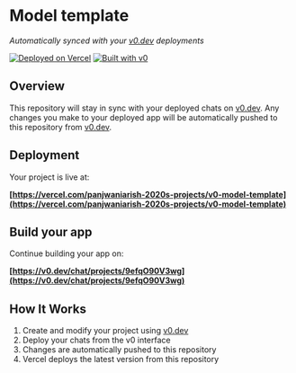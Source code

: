 # Model template

*Automatically synced with your [v0.dev](https://v0.dev) deployments*

[![Deployed on Vercel](https://img.shields.io/badge/Deployed%20on-Vercel-black?style=for-the-badge&logo=vercel)](https://vercel.com/panjwaniarish-2020s-projects/v0-model-template)
[![Built with v0](https://img.shields.io/badge/Built%20with-v0.dev-black?style=for-the-badge)](https://v0.dev/chat/projects/9efqO90V3wg)

## Overview

This repository will stay in sync with your deployed chats on [v0.dev](https://v0.dev).
Any changes you make to your deployed app will be automatically pushed to this repository from [v0.dev](https://v0.dev).

## Deployment

Your project is live at:

**[https://vercel.com/panjwaniarish-2020s-projects/v0-model-template](https://vercel.com/panjwaniarish-2020s-projects/v0-model-template)**

## Build your app

Continue building your app on:

**[https://v0.dev/chat/projects/9efqO90V3wg](https://v0.dev/chat/projects/9efqO90V3wg)**

## How It Works

1. Create and modify your project using [v0.dev](https://v0.dev)
2. Deploy your chats from the v0 interface
3. Changes are automatically pushed to this repository
4. Vercel deploys the latest version from this repository
